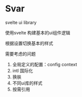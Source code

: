 # Svar

svelte ui library


使用svelte 构建基本的ui组件逻辑

根据设置切换基本的样式


需要考虑的问题

1. 全局定义的配置：config context
1. intl 国际化
1. 换肤
1. 不同ui库的样式
1. 按需引用
